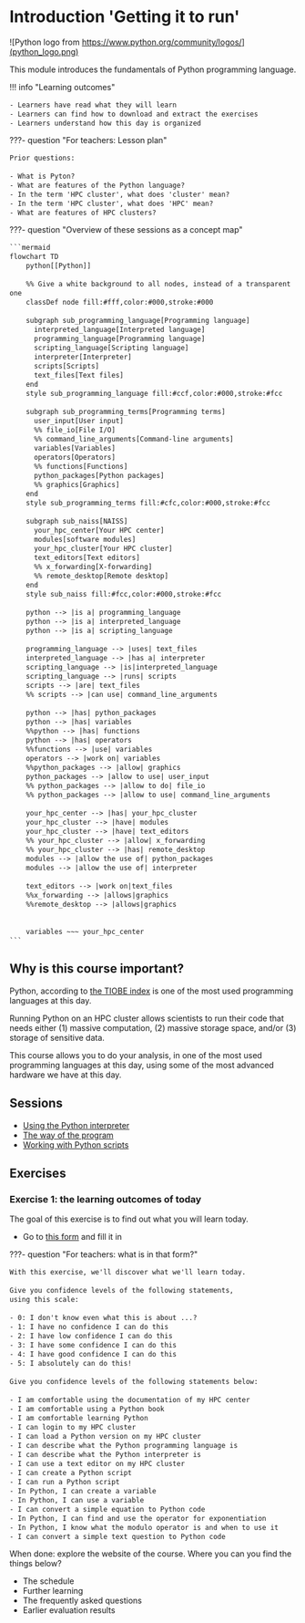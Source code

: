# Introduction 'Getting it to run'

![Python logo from https://www.python.org/community/logos/](python_logo.png)

This module introduces the fundamentals of Python programming language.

!!! info "Learning outcomes"

    - Learners have read what they will learn
    - Learners can find how to download and extract the exercises
    - Learners understand how this day is organized

???- question "For teachers: Lesson plan"

    Prior questions:

    - What is Pyton?
    - What are features of the Python language?
    - In the term 'HPC cluster', what does 'cluster' mean?
    - In the term 'HPC cluster', what does 'HPC' mean?
    - What are features of HPC clusters?

???- question "Overview of these sessions as a concept map"

    ```mermaid
    flowchart TD
        python[[Python]]

        %% Give a white background to all nodes, instead of a transparent one
        classDef node fill:#fff,color:#000,stroke:#000

        subgraph sub_programming_language[Programming language]
          interpreted_language[Interpreted language]
          programming_language[Programming language]
          scripting_language[Scripting language]
          interpreter[Interpreter]
          scripts[Scripts]
          text_files[Text files]
        end
        style sub_programming_language fill:#ccf,color:#000,stroke:#fcc

        subgraph sub_programming_terms[Programming terms]
          user_input[User input]
          %% file_io[File I/O]
          %% command_line_arguments[Command-line arguments]
          variables[Variables]
          operators[Operators]
          %% functions[Functions]
          python_packages[Python packages]
          %% graphics[Graphics]
        end 
        style sub_programming_terms fill:#cfc,color:#000,stroke:#fcc

        subgraph sub_naiss[NAISS]
          your_hpc_center[Your HPC center]
          modules[software modules]
          your_hpc_cluster[Your HPC cluster]
          text_editors[Text editors]
          %% x_forwarding[X-forwarding]
          %% remote_desktop[Remote desktop]
        end
        style sub_naiss fill:#fcc,color:#000,stroke:#fcc

        python --> |is a| programming_language
        python --> |is a| interpreted_language
        python --> |is a| scripting_language

        programming_language --> |uses| text_files
        interpreted_language --> |has a| interpreter
        scripting_language --> |is|interpreted_language
        scripting_language --> |runs| scripts
        scripts --> |are| text_files
        %% scripts --> |can use| command_line_arguments

        python --> |has| python_packages
        python --> |has| variables
        %%python --> |has| functions
        python --> |has| operators
        %%functions --> |use| variables
        operators --> |work on| variables
        %%python_packages --> |allow| graphics
        python_packages --> |allow to use| user_input
        %% python_packages --> |allow to do| file_io
        %% python_packages --> |allow to use| command_line_arguments

        your_hpc_center --> |has| your_hpc_cluster
        your_hpc_cluster --> |have| modules
        your_hpc_cluster --> |have| text_editors
        %% your_hpc_cluster --> |allow| x_forwarding
        %% your_hpc_cluster --> |has| remote_desktop
        modules --> |allow the use of| python_packages
        modules --> |allow the use of| interpreter

        text_editors --> |work on|text_files
        %%x_forwarding --> |allows|graphics
        %%remote_desktop --> |allows|graphics
        

        variables ~~~ your_hpc_center
    ```

## Why is this course important?

Python, according to [the TIOBE index](https://www.tiobe.com/tiobe-index/)
is one of the most used programming languages at this day.

Running Python on an HPC cluster allows scientists to
run their code that needs either (1) massive computation,
(2) massive storage space, and/or (3) storage of sensitive data.

This course allows you to do your analysis, in one of the
most used programming languages at this day,
using some of the most advanced hardware we have at this day.

## Sessions

- [Using the Python interpreter](using_the_python_interpreter.md)
- [The way of the program](the_way_of_the_program.md)
- [Working with Python scripts](working_with_python_scripts.md)

## Exercises

### Exercise 1: the learning outcomes of today

The goal of this exercise is to find out
what you will learn today.

- Go to [this form](https://docs.google.com/forms/d/e/1FAIpQLSekGQ-9RIVX4eASeZzjblehtFMvbM-xoDI6AUtWyL-kNA6qvQ/viewform?usp=header)
  and fill it in

???- question "For teachers: what is in that form?"

    With this exercise, we'll discover what we'll learn today.

    Give you confidence levels of the following statements,
    using this scale:

    - 0: I don't know even what this is about ...?
    - 1: I have no confidence I can do this
    - 2: I have low confidence I can do this
    - 3: I have some confidence I can do this
    - 4: I have good confidence I can do this
    - 5: I absolutely can do this!

    Give you confidence levels of the following statements below:

    - I am comfortable using the documentation of my HPC center
    - I am comfortable using a Python book
    - I am comfortable learning Python
    - I can login to my HPC cluster
    - I can load a Python version on my HPC cluster
    - I can describe what the Python programming language is
    - I can describe what the Python interpreter is
    - I can use a text editor on my HPC cluster
    - I can create a Python script
    - I can run a Python script
    - In Python, I can create a variable
    - In Python, I can use a variable
    - I can convert a simple equation to Python code
    - In Python, I can find and use the operator for exponentiation
    - In Python, I know what the modulo operator is and when to use it
    - I can convert a simple text question to Python code

When done: explore the website of the course. Where you can you find
the things below?

- The schedule
- Further learning
- The frequently asked questions
- Earlier evaluation results
